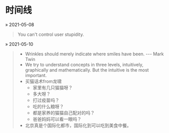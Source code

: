 # 时间线

&raquo; 2021-05-08
> You can't control user stupidity.

&raquo; 2021-05-10
> - Wrinkles should merely indicate where smiles have been. --- Mark Twin 
> - We try to understand concepts in three levels, intuitively, graphically and mathematically. But the intuitive is the most important.
> - 买猫话术from龙啸
>    - 家里有几只猫猫呀？
>    - 多大呀？
>   - 打过疫苗吗？
>   - 吃的什么粮呀？
>   - 都是家养的猫猫自己配对的吗？
>   - 爸爸妈妈可以看一眼吗？
> - 北京真是个国际化都市，国际化到可以吃到美食中餐。
